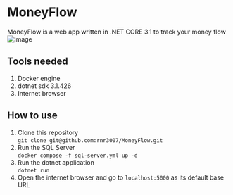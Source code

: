 # MoneyFlow

MoneyFlow is a web app written in .NET CORE 3.1 to track your money flow
![image](https://github.com/rnr3007/MoneyFlow/assets/68685536/07a7e6fc-d259-4d4d-8256-c4c2cd4d4206)


## Tools needed
1. Docker engine
2. dotnet sdk 3.1.426
3. Internet browser

## How to use
1. Clone this repository<br />
  `git clone git@github.com:rnr3007/MoneyFlow.git`
2. Run the SQL Server<br />
  `docker compose -f sql-server.yml up -d`
3. Run the dotnet application<br />
  `dotnet run`
4. Open the internet browser and go to `localhost:5000` as its default base URL 
